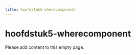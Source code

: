 ```yaml
---
title: hoofdstuk5-wherecomponent
---
```


# hoofdstuk5-wherecomponent

Please add content to this empty page.
